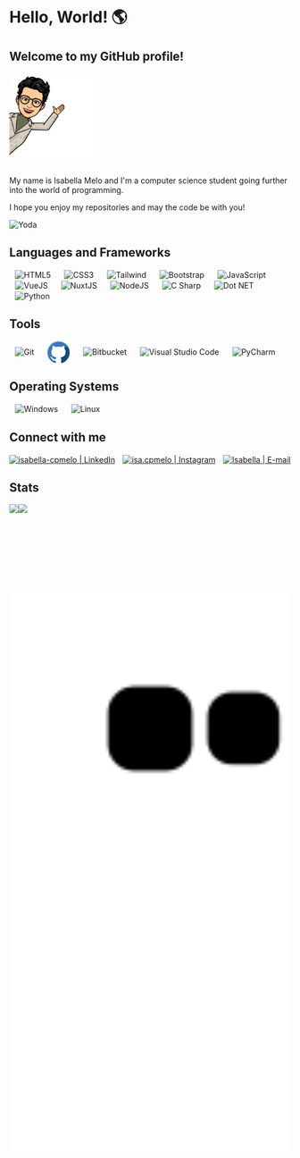 # Hello, World! 🌎
## Welcome to my GitHub profile!

<div align="left">
 <img height="150em" alt="Meu emoji" src="assets/img/meu-emoji.png" />
</div>
</br>

 <p>My name is Isabella Melo and I'm a computer science student going further into the world of programming.</p>
 <p>I hope you enjoy my repositories and may the code be with you!</p>

<div align="left">
 <img alt="Yoda" width="150px" src="assets/img/yoda.gif"/>
</div>



## Languages and Frameworks
<!-- https://devicon.dev/ -->
<div>
 <img align="center" alt="HTML5" height="50px" hspace="10" src="https://cdn.jsdelivr.net/gh/devicons/devicon/icons/html5/html5-plain-wordmark.svg"/>
 <img align="center" alt="CSS3" height="50px" hspace="10" src="https://cdn.jsdelivr.net/gh/devicons/devicon/icons/css3/css3-plain-wordmark.svg"/>
 <img align="center" alt="Tailwind" height="130px" hspace="10" src="https://cdn.jsdelivr.net/gh/devicons/devicon/icons/tailwindcss/tailwindcss-original-wordmark.svg"/>
 <img align="center" alt="Bootstrap" height="50px" hspace="10" src="https://cdn.jsdelivr.net/gh/devicons/devicon/icons/bootstrap/bootstrap-plain-wordmark.svg"/>
 <img align="center" alt="JavaScript" height="40px" hspace="10" src="https://cdn.jsdelivr.net/gh/devicons/devicon/icons/javascript/javascript-plain.svg"/>
 <img align="center" alt="VueJS" height="50px" hspace="10" src="https://cdn.jsdelivr.net/gh/devicons/devicon/icons/vuejs/vuejs-original-wordmark.svg"/>
 <img align="center" alt="NuxtJS" height="90px" hspace="10" src="https://cdn.jsdelivr.net/gh/devicons/devicon/icons/nuxtjs/nuxtjs-original-wordmark.svg"/>
 <img align="center" alt="NodeJS" height="90px" hspace="10" src="https://cdn.jsdelivr.net/gh/devicons/devicon/icons/nodejs/nodejs-plain-wordmark.svg"/>
 <img align="center" alt="C Sharp" height="50px" hspace="10" src="https://cdn.jsdelivr.net/gh/devicons/devicon/icons/csharp/csharp-original.svg"/>
 <img align="center" alt="Dot NET" height="50px" hspace="10" src="https://cdn.jsdelivr.net/gh/devicons/devicon/icons/dotnetcore/dotnetcore-original.svg"/>
 <img align="center" alt="Python" height="50px" hspace="10" src="https://cdn.jsdelivr.net/gh/devicons/devicon/icons/python/python-original-wordmark.svg"/>
</div>

## Tools
<div>
 <img align="center" alt="Git" height="60px" hspace="10" src="https://cdn.jsdelivr.net/gh/devicons/devicon/icons/git/git-plain-wordmark.svg"/>
 <img align="center" height="40px" hspace="10" alt="GitHub" src="assets/img/github.png" />
 <img align="center" alt="Bitbucket" height="50px" hspace="10" src="https://cdn.jsdelivr.net/gh/devicons/devicon/icons/bitbucket/bitbucket-original-wordmark.svg"/>
 <img align="center" alt="Visual Studio Code" height="50px" hspace="10" src="https://cdn.jsdelivr.net/gh/devicons/devicon/icons/vscode/vscode-original-wordmark.svg"/>
 <img align="center" alt="PyCharm" height="100px" hspace="10" src="https://cdn.jsdelivr.net/gh/devicons/devicon/icons/pycharm/pycharm-original-wordmark.svg"/>
</div>

## Operating Systems
<div>
<img align="center" alt="Windows" height="40px" hspace="10" src="https://cdn.jsdelivr.net/gh/devicons/devicon/icons/windows8/windows8-original.svg"/>
<img align="center" alt="Linux" height="40px" hspace="10" src="https://cdn.jsdelivr.net/gh/devicons/devicon/icons/linux/linux-original.svg"/>
</div>

## Connect with me

[<img alt="isabella-cpmelo | LinkedIn" align="center" height="40px" src="https://cdn.jsdelivr.net/gh/devicons/devicon/icons/linkedin/linkedin-original.svg" />][linkedin]
[<img alt="isa.cpmelo | Instagram" align="center" height="45px" hspace="10" src="https://cdn.icon-icons.com/icons2/1584/PNG/512/3721672-instagram_108066.png" />][instagram] 
[<img alt="Isabella | E-mail" align="center" height="45px" src="https://cdn.icon-icons.com/icons2/272/PNG/512/Gmail_29991.png" />][gmail] 

[instagram]: https://www.instagram.com/isa.cpmelo/
[linkedin]: https://www.linkedin.com/in/isabella-cpmelo/
[gmail]: mailto:isacpmelo@gmail.com

## Stats
<div>
 <a href="https://github.com/isabellacpmelo">
 <img align="left" height="150em" src="https://github-readme-stats.vercel.app/api/top-langs/?username=isabellacpmelo&layout=compact&langs_count=7&theme=dracula"/>
 <img align="left" height="150em" src="https://github-readme-stats.vercel.app/api?username=isabellacpmelo&show_icons=true&theme=dracula&include_all_commits=true&count_private=true"/>
</div>

<img width="750em" src="https://github.com/isabellacpmelo/isabellacpmelo/blob/output/github-contribution-grid-snake.svg" />
  



 
 
 
<!--
**isabellacpmelo/isabellacpmelo** is a ✨ _special_ ✨ repository because its `README.md` (this file) appears on your GitHub profile.
https://img.icons8.com/color/48/000000/python.png
![snake gif]https://github.com/isabellacpmelo/isabellacpmelo/blob/output/github-contribution-grid-snake.svg

Here are some ideas to get you started:

- 🔭 I’m currently working on ...
- 🌱 I’m currently learning ...
- 👯 I’m looking to collaborate on ...
- 🤔 I’m looking for help with ...
- 💬 Ask me about ...
- 📫 How to reach me: ...
- 😄 Pronouns: ...
- ⚡ Fun fact: ...
-->
